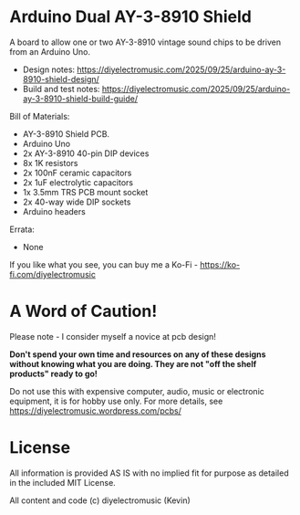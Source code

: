 # Arduino Dual AY-3-8910 Shield

A board to allow one or two AY-3-8910 vintage sound chips to be driven from an Arduino Uno.

- Design notes: https://diyelectromusic.com/2025/09/25/arduino-ay-3-8910-shield-design/
- Build and test notes: https://diyelectromusic.com/2025/09/25/arduino-ay-3-8910-shield-build-guide/

Bill of Materials:
- AY-3-8910 Shield PCB.
- Arduino Uno
- 2x AY-3-8910 40-pin DIP devices
- 8x 1K resistors
- 2x 100nF ceramic capacitors
- 2x 1uF electrolytic capacitors
- 1x 3.5mm TRS PCB mount socket
- 2x 40-way wide DIP sockets
- Arduino headers

Errata:
- None

If you like what you see, you can buy me a Ko-Fi - https://ko-fi.com/diyelectromusic

#  A Word of Caution!

Please note - I consider myself a novice at pcb design!

**Don't spend your own time and resources on any of these designs without knowing what you are doing.  They are not "off the shelf products" ready to go!**

Do not use this with expensive computer, audio, music or electronic equipment, it is for hobby use only.  For more details, see https://diyelectromusic.wordpress.com/pcbs/

# License

All information is provided AS IS with no implied fit for purpose as detailed in the included MIT License.

All content and code (c) diyelectromusic (Kevin)
